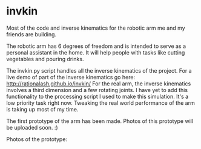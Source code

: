 invkin
======

Most of the code and inverse kinematics for the robotic arm me and my friends are building.

The robotic arm has 6 degrees of freedom and is intended to serve as a personal assistant in the home. It will help people with tasks like cutting vegetables and pouring drinks. 

The invkin.py script handles all the inverse kinematics of the project. For a live demo of part of the inverse kinematics go here: http://rationalash.github.io/invkin/
For the real arm, the inverse kinematics involves a third dimension and a few rotating joints. I have yet to add this functionality to the processing script I used to make this simulation. It's a low priority task right now. Tweaking the real world performance of the arm is taking up most of my time.

The first prototype of the arm has been made. Photos of this prototype will be uploaded
soon. :)

Photos of the prototype:


